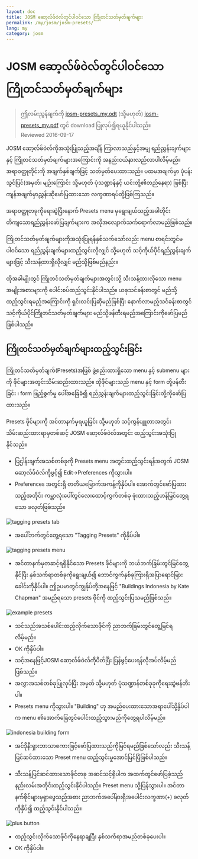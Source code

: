 ```yaml
---
layout: doc
title: JOSM ဆော့လ်ဖ်ဝဲလ်တွင်ပါဝင်သော ကြိုတင်သတ်မှတ်ချက်များ
permalink: /my/josm/josm-presets/
lang: my
category: josm
---
```


JOSM ဆော့လ်ဖ်ဝဲလ်တွင်ပါဝင်သော ကြိုတင်သတ်မှတ်ချက်များ
============

> ဤလမ်းညွှန်ချက်ကို [josm-presets_my.odt](/files/josm-presets_my.odt) (သို့မဟုတ်) [josm-presets_my.pdf](/files/josm-presets_my.pdf) တွင် download ပြုလုပ်၍ရယူနိုင်ပါသည်။  
> Reviewed 2016-09-17  

JOSM ဆော့လ်ဖ်ဝဲလ်ကိုအသုံးပြုသည့်အချိန် ကြာလာသည်နှင့်အမျှ ရည်ညွှန်းချက်များနှင့် ကြိုတင်သတ်မှတ်ချက်များအကြောင်းကို အနည်းငယ်နားလည်လာပါလိမ့်မည်။ အရာဝတ္ထုတိုင်းကို အချက်နှစ်ချက်ဖြင့် သတ်မှတ်ပေးထားသည်။ ပထမအချက်မှာ ပုံပန်းသွင်ပြင်(အမှတ်၊ မျဉ်းကြောင်း သို့မဟုတ် ပုံသဏ္ဍာန်နှင့် ယင်းတို့၏တည်နေရာ) ဖြစ်ပြီး ကျန်အချက်မှာညွှန်းဆိုဖော်ပြထားသော လက္ခဏာရပ်တို့ဖြစ်ကြသည်။  

အရာဝတ္ထုတခုကိုရေးဆွဲပြီးနောက် Presets menu မှရွေးချယ်သည့်အခါတိုင်း တိကျသောရည်ညွှန်းဖော်ပြချက်များက အလိုအလျောက်သက်ရောက်လာမည်ဖြစ်သည်။  

ကြိုတင်သတ်မှတ်ချက်များကိုအသုံးပြုရန်နှစ်သက်သော်လည်း menu စာရင်းတွင်မပါဝင်သော ရည်ညွှန်းချက်များထည့်သွင်းလိုလျှင် သို့မဟုတ် သင့်ကိုယ်ပိုင်ရည်ညွှန်းချက်များဖြင့် သီးသန့်ထားရှိလိုလျှင် မည်သို့ဖြစ်မည်နည်း။  

ထိုအခါမျိုးတွင် ကြိုတင်သတ်မှတ်ချက်များအတွင်းသို့ သီးသန့်ထားလိုသော menu အမျိုးအစားများကို ပေါင်းစပ်ထည့်သွင်းနိုင်ပါသည်။ ယခုသင်ခန်းစာတွင် မည်သို့ထည့်သွင်းရမည့်အကြောင်းကို ရှင်းလင်းပြဆိုမည်ဖြစ်ပြီး နောက်လာမည့်သင်ခန်းစာတွင်သင့်ကိုယ်ပိုင်ကြိုတင်သတ်မှတ်ချက်များ မည်သို့ဖန်တီးရမည့်အကြောင်းကိုဖော်ပြမည်ဖြစ်ပါသည်။  


ကြိုတင်သတ်မှတ်ချက်များထည့်သွင်းခြင်း
-----------

ကြိုတင်သတ်မှတ်ချက်(Presets)အဖြစ် ဖွဲ့စည်းထားရှိသော menu နှင့် submenu များကို ဖိုင်များအတွင်းသိမ်းဆည်းထားသည်။ ထိုဖိုင်များသည် menu နှင့် form တို့ဖန်တီးခြင်း ၊ form ဖြည့်စွက်မှု ပေါ်အခြေခံ၍ ရည်ညွှန်းချက်များထည့်သွင်းခြင်းတို့ကိုဖော်ပြထားသည်။  

Presets ဖိုင်များကို အင်တာနက်မှရယူခြင်း သို့မဟုတ် သင့်ကွန်ပျူတာအတွင်း သိမ်းဆည်းထားရာမှတစ်ဆင့် JOSM ဆော့လ်ဖ်ဝဲလ်အတွင်း ထည့်သွင်းအသုံးပြုနိုင်သည်။  

* ပြဌါန်းချက်အသစ်တစ်ခုကို Presets menu အတွင်းထည့်သွင်းရန်အတွက် JOSM ဆော့လ်ဖ်ဝဲလ်ကိုဖွင့်၍ Edit->Preferences ကိုသွားပါ။  
* Preferences အတွင်းရှိ တတိယမြောက်အကန့်ကိုနှိပ်ပါ။ အောက်တွင်ဖော်ပြထားသည့်အတိုင်း ကမ္ဘာလုံးပေါ်တွင်လေးထောင့်ကွက်တစ်ခု ဖုံးထားသည့်ဟန်မြင်တွေ့ရသော ခလုတ်ဖြစ်သည်။  

![tagging presets tab][]

* အပေါ်ဘက်တွင်တွေ့ရသော "Tagging Presets" ကိုနှိပ်ပါ။  

![tagging presets menu][]

* အင်တာနက်မှတဆင့်ရရှိနိုင်သော Presets ဖိုင်များကို ဘယ်ဘက်ခြမ်းတွင်မြင်တွေ့နိုင်ပြီး နှစ်သက်ရာတစ်ခုကိုရွေးချယ်၍ ဘောင်ကွက်နှစ်ခုကြားရှိအပြာရောင်မြားခေါင်းကိုနှိပ်ပါ။ ဤဥပမာတွင်ကျွန်ုပ်တို့အနေဖြင့် "Buildings Indonesia by Kate Chapman" အမည်ရသော presets ဖိုင်ကို ထည့်သွင်းပြသမည်ဖြစ်သည်။  

![example presets][]

* သင်သည်အသစ်ပေါင်းထည့်လိုက်သောဖိုင်ကို ညာဘက်ခြမ်းတွင်တွေ့မြင်ရလိမ့်မည်။  
* OK ကိုနှိပ်ပါ။  
* သင့်အနေဖြင့်JOSM ဆော့လ်ဖ်ဝဲလ်ကိုပိတ်ပြီး ပြန်ဖွင့်ပေးရန်လိုအပ်လိမ့်မည်ဖြစ်သည်။  
* အလွှာအသစ်တစ်ခုပြုလုပ်ပြီး အမှတ် သို့မဟုတ် ပုံသဏ္ဍာန်တစ်ခုခုကိုရေးဆွဲဖန်တီးပါ။  
* Presets menu ကိုသွားပါ။ "Building" ဟု အမည်ပေးထားသောအရာပေါ်သို့နှိပ်ပါက menu ၏အောက်ခြေတွင်ပေါင်းထည့်သွားမည်ကိုတွေ့ရပါလိမ့်မည်။  

![indonesia building form][]

* အင်ဒိုနီးရှားဘာသာစကားဖြင့်ဖော်ပြထားသည်ကိုမြင်ရမည်ဖြစ်သော်လည်း သီးသန့်ပြင်ဆင်ထားသော Preset menu ထည့်သွင်းမှုအောင်မြင်ပြီဖြစ်ပါသည်။  

* သီးသန့်ပြင်ဆင်ထားသောဖိုင်တခု အဆင်သင့်ရှိပါက အထက်တွင်ဖော်ပြခဲ့သည့်နည်းလမ်းအတိုင်းထည့်သွင်းနိုင်ပါသည်။ Preset menu သို့ပြန်သွားပါ။ အင်တာနက်ဖိုင်များမှရှာဖွေသည့်အစား ညာဘက်အပေါ်နားရှိအပေါင်းလက္ခဏာ(+) ခလုတ်ကိုနှိပ်၍ ထည့်သွင်းနိုင်ပါသည်။  

![plus button][]

* ထည့်သွင်းလိုက်သောဖိုင်ကိုနေရာချပြီး နှစ်သက်ရာအမည်တစ်ခုပေးပါ။  
* OK ကိုနှိပ်ပါ။  


[tagging presets tab]: /images/josm/tagging-presets-tab.png
[tagging presets menu]: /images/josm/tagging-presets-menu.png
[example presets]: /images/josm/example-presets.png
[indonesia building form]: /images/josm/indonesia-building-form.png
[plus button]: /images/josm/plus-button.png


